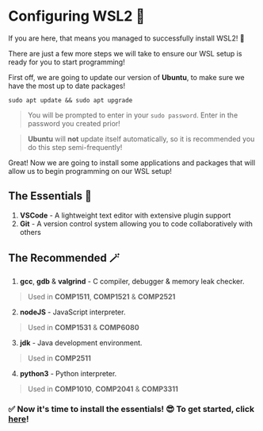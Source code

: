 # Configuring WSL2 🔧

If you are here, that means you managed to successfully install WSL2! 🥳

There are just a few more steps we will take to ensure our WSL setup is ready for you to start programming!

First off, we are going to update our version of **Ubuntu**, to make sure we have the most up to date packages!
```
sudo apt update && sudo apt upgrade
```
> You will be prompted to enter in your `sudo password`. Enter in the password you created prior!

> **Ubuntu** will **not** update itself automatically, so it is recommended you do this step semi-frequently!

Great! Now we are going to install some applications and packages that will allow us to begin programming on our WSL setup!
## The Essentials 🚨
1. **VSCode** - A lightweight text editor with extensive plugin support
2. **Git** - A version control system allowing you to code collaboratively with others

## The Recommended 🪄 
1. **gcc**, **gdb** & **valgrind** - C compiler, debugger & memory leak checker.   
>Used in **COMP1511**, **COMP1521** & **COMP2521**
2. **nodeJS** - JavaScript interpreter.  
>Used in **COMP1531** & **COMP6080**
3. **jdk** - Java development environment.  
>Used in **COMP2511**
4. **python3** - Python interpreter.  
>Used in **COMP1010**, **COMP2041** & **COMP3311**

### ✅ Now it's time to install the essentials! 😎 To get started, click [here](essentials.md)!

